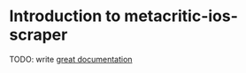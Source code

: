# Introduction to metacritic-ios-scraper

TODO: write [great documentation](http://jacobian.org/writing/what-to-write/)

